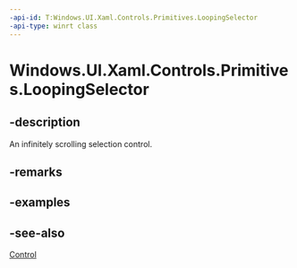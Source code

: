 ```yaml
---
-api-id: T:Windows.UI.Xaml.Controls.Primitives.LoopingSelector
-api-type: winrt class
---
```


<!-- Class syntax.
public class LoopingSelector : Windows.UI.Xaml.Controls.Control, Windows.UI.Xaml.Controls.Primitives.ILoopingSelector
-->

# Windows.UI.Xaml.Controls.Primitives.LoopingSelector

## -description
An infinitely scrolling selection control.



## -remarks

<!--No XAML syntax for this class. Can't be used as a XAML element because there is no public constructor. Properties of the class can be set indirectly though, because it is a Control and therefore has an implicit style via the key "primitives:LoopingSelector" in generic.xaml.-->

## -examples

## -see-also
[Control](../windows.ui.xaml.controls/control.md)
